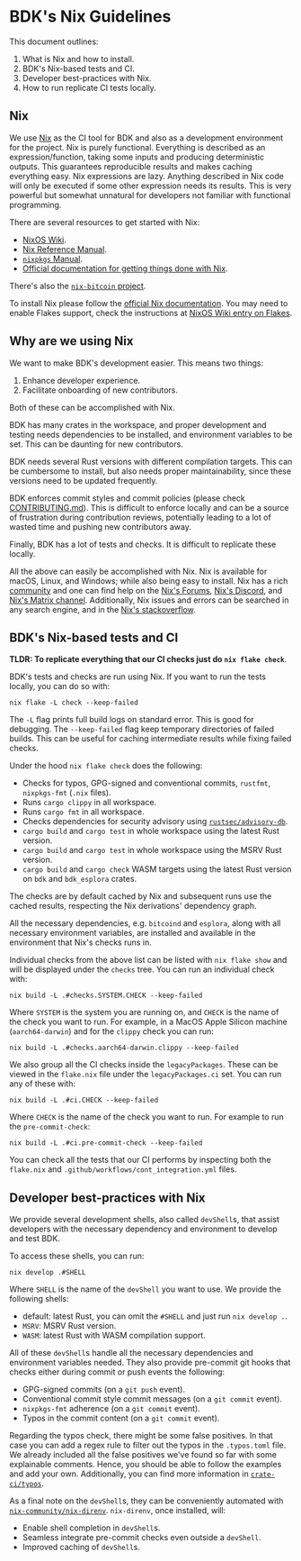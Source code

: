 # BDK's Nix Guidelines

This document outlines:

1. What is Nix and how to install.
1. BDK's Nix-based tests and CI.
1. Developer best-practices with Nix.
1. How to run replicate CI tests locally.

## Nix

We use [Nix](https://nixos.org/) as the CI tool for BDK and also as a
development environment for the project.
Nix is purely functional.
Everything is described as an expression/function,
taking some inputs and producing deterministic outputs.
This guarantees reproducible results and makes caching everything easy.
Nix expressions are lazy. Anything described in Nix code will only be executed
if some other expression needs its results.
This is very powerful but somewhat unnatural for developers not familiar
with functional programming.

There are several resources to get started with Nix:

- [NixOS Wiki](https://nixos.wiki/).
- [Nix Reference Manual](https://nixos.org/manual/nix/stable/).
- [`nixpkgs` Manual](https://nixos.org/manual/nixpkgs/stable/).
- [Official documentation for getting things done with Nix](https://nix.dev/).

There's also the [`nix-bitcoin` project](https://nixbitcoin.org/).

To install Nix please follow the [official Nix documentation](https://nixos.org/manual/nix/stable/installation/installation.html).
You may need to enable Flakes support, check the instructions at [NixOS Wiki entry on Flakes](https://nixos.wiki/wiki/Flakes).

## Why are we using Nix

We want to make BDK's development easier.
This means two things:

1. Enhance developer experience.
1. Facilitate onboarding of new contributors.

Both of these can be accomplished with Nix.

BDK has many crates in the workspace,
and proper development and testing needs dependencies to be installed,
and environment variables to be set.
This can be daunting for new contributors.

BDK needs several Rust versions with different compilation targets.
This can be cumbersome to install, but also needs proper maintainability,
since these versions need to be updated frequently.

BDK enforces commit styles and commit policies (please check [CONTRIBUTING.md](CONTRIBUTING.md)).
This is difficult to enforce locally
and can be a source of frustration during contribution reviews,
potentially leading to a lot of wasted time and pushing new contributors away.

Finally, BDK has a lot of tests and checks.
It is difficult to replicate these locally.

All the above can easily be accomplished with Nix.
Nix is available for macOS, Linux, and Windows;
while also being easy to install.
Nix has a rich [community](https://nixos.org/community/) and one can find help
on the [Nix's Forums](https://discourse.nixos.org/),
[Nix's Discord](https://discord.gg/RbvHtGa),
and [Nix's Matrix channel](https://matrix.to/#/#community:nixos.org).
Additionally, Nix issues and errors can be searched in any search engine,
and in the [Nix's stackoverflow](https://stackoverflow.com/questions/tagged/nix+or+nixpkgs+or+nixos+or+nixops).

## BDK's Nix-based tests and CI

**TLDR: To replicate everything that our CI checks just do `nix flake check`**.

BDK's tests and checks are run using Nix.
If you want to run the tests locally, you can do so with:

```text
nix flake -L check --keep-failed
```

The `-L` flag prints full build logs on standard error.
This is good for debugging.
The `--keep-failed` flag keep temporary directories of failed builds.
This can be useful for caching intermediate results while fixing failed checks.

Under the hood `nix flake check` does the following:

- Checks for typos, GPG-signed and conventional commits, `rustfmt`, `nixpkgs-fmt` (`.nix` files).
- Runs `cargo clippy` in all workspace.
- Runs `cargo fmt` in all workspace.
- Checks dependencies for security advisory using [`rustsec/advisory-db`](https://github.com/rustsec/advisory-db).
- `cargo build` and `cargo test` in whole workspace using the latest Rust version.
- `cargo build` and `cargo test` in whole workspace using the MSRV Rust version.
- `cargo build` and `cargo check` WASM targets using the latest Rust version
   on `bdk` and `bdk_esplora` crates.

The checks are by default cached by Nix and subsequent runs use the cached results,
respecting the Nix derivations' dependency graph.

All the necessary dependencies, e.g. `bitcoind` and `esplora`,
along with all necessary environment variables,
are installed and available in the environment that Nix's checks runs in.

Individual checks from the above list can be listed with `nix flake show`
and will be displayed under the `checks` tree.
You can run an individual check with:

```text
nix build -L .#checks.SYSTEM.CHECK --keep-failed
```

Where `SYSTEM` is the system you are running on,
and `CHECK` is the name of the check you want to run.
For example, in a MacOS Apple Silicon machine (`aarch64-darwin`)
 and for the `clippy` check you can run:

```text
nix build -L .#checks.aarch64-darwin.clippy --keep-failed
```

We also group all the CI checks inside the `legacyPackages`.
These can be viewed in the `flake.nix` file under the `legacyPackages.ci` set.
You can run any of these with:

```text
nix build -L .#ci.CHECK --keep-failed
```

Where `CHECK` is the name of the check you want to run.
For example to run the `pre-commit-check`:

```text
nix build -L .#ci.pre-commit-check --keep-failed
```

You can check all the tests that our CI performs by inspecting both
the `flake.nix` and `.github/workflows/cont_integration.yml` files.

## Developer best-practices with Nix

We provide several development shells,
also called `devShell`s,
that assist developers with the necessary dependency and environment
to develop and test BDK.

To access these shells, you can run:

```text
nix develop .#SHELL
```

Where `SHELL` is the name of the `devShell` you want to use.
We provide the following shells:

- default: latest Rust, you can omit the `#SHELL` and just run `nix develop .`.
- `MSRV`: MSRV Rust version.
- `WASM`: latest Rust with WASM compilation support.

All of these `devShell`s handle all the necessary dependencies and environment variables needed.
They also provide pre-commit git hooks that checks either during commit or push events the following:

- GPG-signed commits (on a `git push` event).
- Conventional commit style commit messages (on a `git commit` event).
- `nixpkgs-fmt` adherence (on a `git commit` event).
- Typos in the commit content (on a `git commit` event).

Regarding the typos check, there might be some false positives.
In that case you can add a regex rule to filter out the typos in the `.typos.toml` file.
We already included all the false positives we've found so far with some explainable comments.
Hence, you should be able to follow the examples and add your own.
Additionally, you can find more information in [`crate-ci/typos`](https://github.com/crate-ci/typos).

As a final note on the `devShell`s, they can be conveniently automated with
[`nix-community/nix-direnv`](https://github/nix-community/nix-direnv).
`nix-direnv`, once installed, will:

- Enable shell completion in `devShell`s.
- Seamless integrate pre-commit checks even outside a `devShell`.
- Improved caching of `devShell`s.
